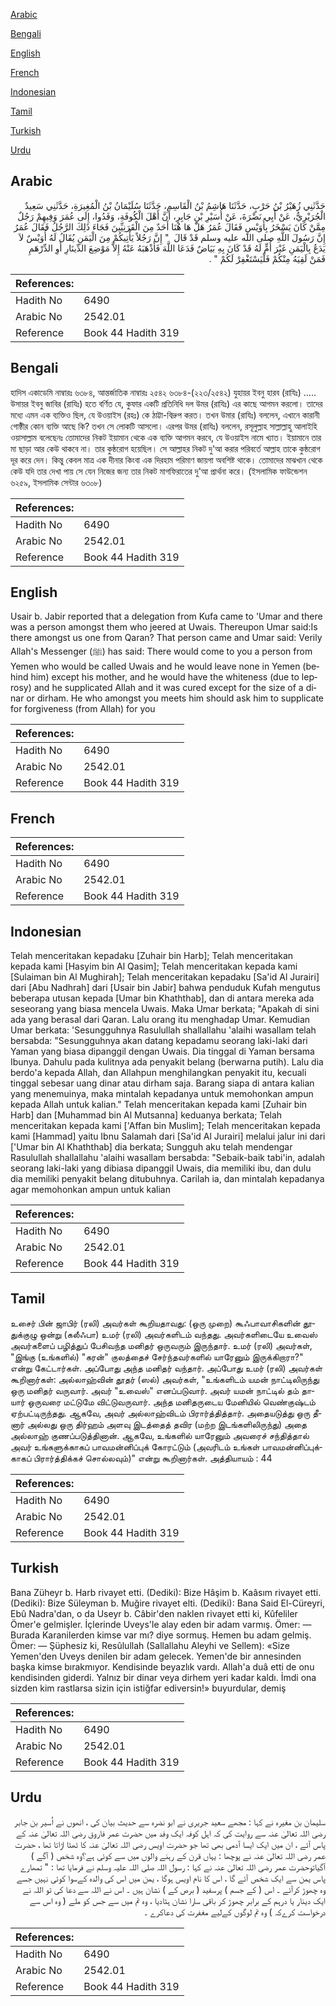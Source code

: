 [Arabic](#arabic)

[Bengali](#bengali)

[English](#english)

[French](#french)

[Indonesian](#indonesian)

[Tamil](#tamil)

[Turkish](#turkish)

[Urdu](#urdu)

## Arabic


<div dir="rtl" lang="ar" style={{fontSize:'larger',backgroundColor:'#f8f9fa',padding:20}}>
حَدَّثَنِي زُهَيْرُ بْنُ حَرْبٍ، حَدَّثَنَا هَاشِمُ بْنُ الْقَاسِمِ، حَدَّثَنَا سُلَيْمَانُ بْنُ الْمُغِيرَةِ، حَدَّثَنِي سَعِيدٌ الْجُرَيْرِيُّ، عَنْ أَبِي نَضْرَةَ، عَنْ أُسَيْرِ بْنِ جَابِرٍ، أَنَّ أَهْلَ الْكُوفَةِ، وَفَدُوا، إِلَى عُمَرَ وَفِيهِمْ رَجُلٌ مِمَّنْ كَانَ يَسْخَرُ بِأُوَيْسٍ فَقَالَ عُمَرُ هَلْ هَا هُنَا أَحَدٌ مِنَ الْقَرَنِيِّينَ فَجَاءَ ذَلِكَ الرَّجُلُ فَقَالَ عُمَرُ إِنَّ رَسُولَ اللَّهِ صلى الله عليه وسلم قَدْ قَالَ ‏ "‏ إِنَّ رَجُلاً يَأْتِيكُمْ مِنَ الْيَمَنِ يُقَالُ لَهُ أُوَيْسٌ لاَ يَدَعُ بِالْيَمَنِ غَيْرَ أُمٍّ لَهُ قَدْ كَانَ بِهِ بَيَاضٌ فَدَعَا اللَّهَ فَأَذْهَبَهُ عَنْهُ إِلاَّ مَوْضِعَ الدِّينَارِ أَوِ الدِّرْهَمِ فَمَنْ لَقِيَهُ مِنْكُمْ فَلْيَسْتَغْفِرْ لَكُمْ ‏"‏ ‏.‏
</div>
<div style={{backgroundColor:'#f8f9fa',padding:20, marginBottom: 10}}><table> <thead> <tr> <th>References:</th> <th></th> </tr> </thead> <tbody><tr><td>Hadith No</td><td>6490</td></tr><tr><td>Arabic No</td><td>2542.01</td></tr><tr><td>Reference</td><td>Book 44 Hadith 319</td></tr></tbody></table></div>

## Bengali


<div dir="ltr" lang="bn" style={{fontSize:'larger',backgroundColor:'#f8f9fa',padding:20}}>
হাদিস একাডেমি নাম্বারঃ ৬৩৮৪, আন্তর্জাতিক নাম্বারঃ ২৫৪২ ৬৩৮৪-(২২৩/২৫৪২) যুহায়র ইবনু হারব (রাযিঃ) ..... উসায়র ইবনু জাবির (রাযিঃ) হতে বর্ণিত যে, কুফার একটি প্রতিনিধি দল উমর (রাযিঃ) এর কাছে আগমন করলো। তাদের মধ্যে এমন এক ব্যক্তিও ছিল, যে উওয়াইস (রহঃ) কে ঠাট্টা-বিদ্রুপ করত। তখন উমার (রাযিঃ) বললেন, এখানে কারানী গোষ্ঠীর কোন ব্যক্তি আছে কি? তখন সে লোকটি আসলো। এরপর উমর (রাযিঃ) বললেন, রসূলুল্লাহ সাল্লাল্লাহু আলাইহি ওয়াসাল্লাম বলেছেনঃ তোমাদের নিকট ইয়ামান থেকে এক ব্যক্তি আগমন করবে, যে উওয়াইস নামে খ্যাত। ইয়ামানে তার মা ছাড়া আর কেউ থাকবে না। তার কুষ্ঠরোগ হয়েছিল। সে আল্লাহর নিকট দু'আ করার পরিবর্তে আল্লাহ তাকে কুষ্ঠরোগ দূর করে দেন। কিন্তু কেবল মাত্র এক দীনার কিংবা এক দিরহাম পরিমাণ জায়গা অবশিষ্ট থাকে। তোমাদের মাঝখান থেকে কেউ যদি তার দেখা পায় সে যেন নিজের জন্য তার নিকট মাগফিরাতের দু'আ প্রার্থনা করে। (ইসলামিক ফাউন্ডেশন ৬২৫৯, ইসলামিক সেন্টার ৬৩০৮)
</div>
<div style={{backgroundColor:'#f8f9fa',padding:20, marginBottom: 10}}><table> <thead> <tr> <th>References:</th> <th></th> </tr> </thead> <tbody><tr><td>Hadith No</td><td>6490</td></tr><tr><td>Arabic No</td><td>2542.01</td></tr><tr><td>Reference</td><td>Book 44 Hadith 319</td></tr></tbody></table></div>

## English


<div dir="ltr" lang="en" style={{fontSize:'larger',backgroundColor:'#f8f9fa',padding:20}}>
Usair b. Jabir reported that a delegation from Kufa came to 'Umar and there was a person amongst them who jeered at Uwais. Thereupon Umar said:Is there amongst us one from Qaran? That person came and Umar said: Verily Allah's Messenger (ﷺ) has said: There would come to you a person from Yemen who would be called Uwais and he would leave none in Yemen (behind him) except his mother, and he would have the whiteness (due to leprosy) and he supplicated Allah and it was cured except for the size of a dinar or dirham. He who amongst you meets him should ask him to supplicate for forgiveness (from Allah) for you
</div>
<div style={{backgroundColor:'#f8f9fa',padding:20, marginBottom: 10}}><table> <thead> <tr> <th>References:</th> <th></th> </tr> </thead> <tbody><tr><td>Hadith No</td><td>6490</td></tr><tr><td>Arabic No</td><td>2542.01</td></tr><tr><td>Reference</td><td>Book 44 Hadith 319</td></tr></tbody></table></div>

## French


<div dir="ltr" lang="fr" style={{fontSize:'larger',backgroundColor:'#f8f9fa',padding:20}}>

</div>
<div style={{backgroundColor:'#f8f9fa',padding:20, marginBottom: 10}}><table> <thead> <tr> <th>References:</th> <th></th> </tr> </thead> <tbody><tr><td>Hadith No</td><td>6490</td></tr><tr><td>Arabic No</td><td>2542.01</td></tr><tr><td>Reference</td><td>Book 44 Hadith 319</td></tr></tbody></table></div>

## Indonesian


<div dir="ltr" lang="id" style={{fontSize:'larger',backgroundColor:'#f8f9fa',padding:20}}>
Telah menceritakan kepadaku [Zuhair bin Harb]; Telah menceritakan kepada kami [Hasyim bin Al Qasim]; Telah menceritakan kepada kami [Sulaiman bin Al Mughirah]; Telah menceritakan kepadaku [Sa'id Al Jurairi] dari [Abu Nadhrah] dari [Usair bin Jabir] bahwa penduduk Kufah mengutus beberapa utusan kepada [Umar bin Khaththab], dan di antara mereka ada seseorang yang biasa mencela Uwais. Maka Umar berkata; "Apakah di sini ada yang berasal dari Qaran. Lalu orang itu menghadap Umar. Kemudian Umar berkata: 'Sesungguhnya Rasulullah shallallahu 'alaihi wasallam telah bersabda: "Sesungguhnya akan datang kepadamu seorang laki-laki dari Yaman yang biasa dipanggil dengan Uwais. Dia tinggal di Yaman bersama Ibunya. Dahulu pada kulitnya ada penyakit belang (berwarna putih). Lalu dia berdo'a kepada Allah, dan Allahpun menghilangkan penyakit itu, kecuali tinggal sebesar uang dinar atau dirham saja. Barang siapa di antara kalian yang menemuinya, maka mintalah kepadanya untuk memohonkan ampun kepada Allah untuk kalian." Telah menceritakan kepada kami [Zuhair bin Harb] dan [Muhammad bin Al Mutsanna] keduanya berkata; Telah menceritakan kepada kami ['Affan bin Muslim]; Telah menceritakan kepada kami [Hammad] yaitu Ibnu Salamah dari [Sa'id Al Jurairi] melalui jalur ini dari ['Umar bin Al Khaththab] dia berkata; Sungguh aku telah mendengar Rasulullah shallallahu 'alaihi wasallam bersabda: "Sebaik-baik tabi'in, adalah seorang laki-laki yang dibiasa dipanggil Uwais, dia memiliki ibu, dan dulu dia memiliki penyakit belang ditubuhnya. Carilah ia, dan mintalah kepadanya agar memohonkan ampun untuk kalian
</div>
<div style={{backgroundColor:'#f8f9fa',padding:20, marginBottom: 10}}><table> <thead> <tr> <th>References:</th> <th></th> </tr> </thead> <tbody><tr><td>Hadith No</td><td>6490</td></tr><tr><td>Arabic No</td><td>2542.01</td></tr><tr><td>Reference</td><td>Book 44 Hadith 319</td></tr></tbody></table></div>

## Tamil


<div dir="ltr" lang="ta" style={{fontSize:'larger',backgroundColor:'#f8f9fa',padding:20}}>
உசைர் பின் ஜாபிர் (ரலி) அவர்கள் கூறியதாவது: (ஒரு முறை) கூஃபாவாசிகளின் தூதுக்குழு ஒன்று (கலீஃபா) உமர் (ரலி) அவர்களிடம் வந்தது. அவர்களிடையே உவைஸ் அவர்களைப் பழித்துப் பேசிவந்த மனிதர் ஒருவரும் இருந்தார். உமர் (ரலி) அவர்கள், "இங்கு (உங்களில்) "கரன்" குலத்தைச் சேர்ந்தவர்களில் யாரேனும் இருக்கிறாரா?" என்று கேட்டார்கள். அப்போது அந்த மனிதர் வந்தார். அப்போது உமர் (ரலி) அவர்கள் கூறினார்கள்: அல்லாஹ்வின் தூதர் (ஸல்) அவர்கள், "உங்களிடம் யமன் நாட்டிலிருந்து ஒரு மனிதர் வருவார். அவர் "உவைஸ்" எனப்படுவார். அவர் யமன் நாட்டில் தம் தாயார் ஒருவரை மட்டுமே விட்டுவருவார். அந்த மனிதருடைய மேனியில் வெண்குஷ்டம் ஏற்பட்டிருந்தது. ஆகவே, அவர் அல்லாஹ்விடம் பிரார்த்தித்தார். அதையடுத்து ஒரு தீனார் அல்லது ஒரு திர்ஹம் அளவு இடத்தைத் தவிர (மற்ற இடங்களிலிருந்து) அதை அல்லாஹ் குணப்படுத்தினான். ஆகவே, உங்களில் யாரேனும் அவரைச் சந்தித்தால் அவர் உங்களுக்காகப் பாவமன்னிப்புக் கோரட்டும் (அவரிடம் உங்கள் பாவமன்னிப்புக்காகப் பிரார்த்திக்கச் சொல்லவும்)" என்று கூறினார்கள். அத்தியாயம் : 44
</div>
<div style={{backgroundColor:'#f8f9fa',padding:20, marginBottom: 10}}><table> <thead> <tr> <th>References:</th> <th></th> </tr> </thead> <tbody><tr><td>Hadith No</td><td>6490</td></tr><tr><td>Arabic No</td><td>2542.01</td></tr><tr><td>Reference</td><td>Book 44 Hadith 319</td></tr></tbody></table></div>

## Turkish


<div dir="ltr" lang="tr" style={{fontSize:'larger',backgroundColor:'#f8f9fa',padding:20}}>
Bana Züheyr b. Harb rivayet etti. (Dediki): Bize Hâşim b. Kaâsım rivayet etti. (Dediki): Bize Süleyman b. Muğire rivayet elti. (Dediki): Bana Said El-Cüreyri, Ebû Nadra'dan, o da Useyr b. Câbir'den naklen rivayet etti ki, Kûfeliler Ömer'e gelmişler. İçlerinde Uveys'le alay eden bir adam varmış. Ömer: — Burada Karanilerden kimse var mı? diye sormuş. Hemen bu adam gelmiş. Ömer: — Şüphesiz ki, Resûlullah (Sallallahu Aleyhi ve Sellem): «Size Yemen'den Uveys denilen bir adam gelecek. Yemen'de bir annesinden başka kimse bırakmıyor. Kendisinde beyazlık vardı. Allah'a duâ etti de onu kendisinden giderdi. Yalnız bir dinar veya dirhem yeri kadar kaldı. İmdi ona sizden kim rastlarsa sizin için istiğfar ediversin!» buyurdular, demiş
</div>
<div style={{backgroundColor:'#f8f9fa',padding:20, marginBottom: 10}}><table> <thead> <tr> <th>References:</th> <th></th> </tr> </thead> <tbody><tr><td>Hadith No</td><td>6490</td></tr><tr><td>Arabic No</td><td>2542.01</td></tr><tr><td>Reference</td><td>Book 44 Hadith 319</td></tr></tbody></table></div>

## Urdu


<div dir="rtl" lang="ur" style={{fontSize:'larger',backgroundColor:'#f8f9fa',padding:20}}>
سلیمان بن مغیرہ نے کہا : مجھے سعید جریری نے ابو نضرہ سے حدیث بیان کی ، انھوں نے اُسیر بن جابر رضی اللہ تعالیٰ عنہ سے روایت کی کہ اہل کوفہ ایک وفد میں حضرت عمر فاروق رضی اللہ تعالیٰ عنہ کے پاس آئے ، ان میں ایک ایسا آدمی بھی تھا جو حضرت اویس رضی اللہ تعالیٰ عنہ کا ٹھٹا اڑاتا تھا ، حضرت عمر رضی اللہ تعالیٰ عنہ نے پوچھا : یہاں قرن کے رہنے والوں میں سے کوئی ہے؟وہ شخص ( آگے ) آگیاتوحضرت عمر رضی اللہ تعالیٰ عنہ نے کہا : رسول اللہ صلی اللہ علیہ وسلم نے فرمایا تھا : " تمھارے پاس یمن سے ایک شخص آئے گا ، اس کا نام اویس ہوگا ، یمن میں اس کی والدہ کےسوا کوئی نہیں جسے وہ چھوڑ کرآئے ۔ اس ( کے جسم ) پرسفید ( برص کے ) نشان ہیں ۔ اس نے اللہ سے دعا کی تو اللہ نے ایک دینار یا درہم کے برابر چھوڑ کر باقی سارا نشان ہٹادیا ، وہ تم میں سے جس کو ملے ( وہ اس سے درخواست کرےکہ ) وہ تم لوگوں کےلیے مغفرت کی دعاکرے ۔
</div>
<div style={{backgroundColor:'#f8f9fa',padding:20, marginBottom: 10}}><table> <thead> <tr> <th>References:</th> <th></th> </tr> </thead> <tbody><tr><td>Hadith No</td><td>6490</td></tr><tr><td>Arabic No</td><td>2542.01</td></tr><tr><td>Reference</td><td>Book 44 Hadith 319</td></tr></tbody></table></div>
